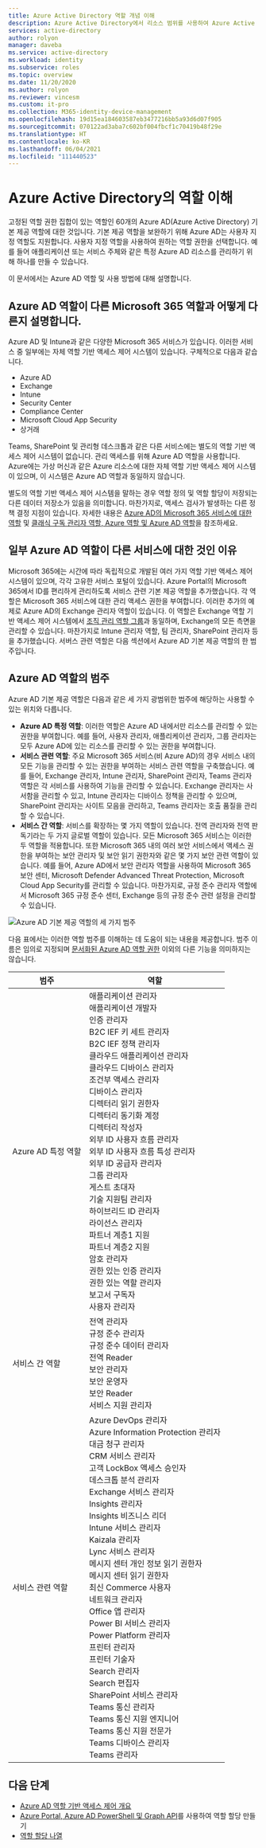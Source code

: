 ```yaml
---
title: Azure Active Directory 역할 개념 이해
description: Azure Active Directory에서 리소스 범위를 사용하여 Azure Active Directory 기본 제공 및 사용자 지정 역할을 이해하는 방법을 알아봅니다.
services: active-directory
author: rolyon
manager: daveba
ms.service: active-directory
ms.workload: identity
ms.subservice: roles
ms.topic: overview
ms.date: 11/20/2020
ms.author: rolyon
ms.reviewer: vincesm
ms.custom: it-pro
ms.collection: M365-identity-device-management
ms.openlocfilehash: 19d15ea184603587eb3477216bb5a93d6d07f905
ms.sourcegitcommit: 070122ad3aba7c602bf004fbcf1c70419b48f29e
ms.translationtype: HT
ms.contentlocale: ko-KR
ms.lasthandoff: 06/04/2021
ms.locfileid: "111440523"
---
```

# <a name="understand-roles-in-azure-active-directory"></a>Azure Active Directory의 역할 이해

고정된 역할 권한 집합이 있는 역할인 60개의 Azure AD(Azure Active Directory) 기본 제공 역할에 대한 것입니다. 기본 제공 역할을 보완하기 위해 Azure AD는 사용자 지정 역할도 지원합니다. 사용자 지정 역할을 사용하여 원하는 역할 권한을 선택합니다. 예를 들어 애플리케이션 또는 서비스 주체와 같은 특정 Azure AD 리소스를 관리하기 위해 하나를 만들 수 있습니다.

이 문서에서는 Azure AD 역할 및 사용 방법에 대해 설명합니다.

## <a name="how-azure-ad-roles-are-different-from-other-microsoft-365-roles"></a>Azure AD 역할이 다른 Microsoft 365 역할과 어떻게 다른지 설명합니다.

Azure AD 및 Intune과 같은 다양한 Microsoft 365 서비스가 있습니다. 이러한 서비스 중 일부에는 자체 역할 기반 액세스 제어 시스템이 있습니다. 구체적으로 다음과 같습니다.

- Azure AD
- Exchange
- Intune
- Security Center
- Compliance Center
- Microsoft Cloud App Security
- 상거래

Teams, SharePoint 및 관리형 데스크톱과 같은 다른 서비스에는 별도의 역할 기반 액세스 제어 시스템이 없습니다. 관리 액세스를 위해 Azure AD 역할을 사용합니다. Azure에는 가상 머신과 같은 Azure 리소스에 대한 자체 역할 기반 액세스 제어 시스템이 있으며, 이 시스템은 Azure AD 역할과 동일하지 않습니다.

별도의 역할 기반 액세스 제어 시스템을 말하는 경우 역할 정의 및 역할 할당이 저장되는 다른 데이터 저장소가 있음을 의미합니다. 마찬가지로, 액세스 검사가 발생하는 다른 정책 결정 지점이 있습니다. 자세한 내용은 [Azure AD의 Microsoft 365 서비스에 대한 역할](m365-workload-docs.md) 및 [클래식 구독 관리자 역할, Azure 역할 및 Azure AD 역할](../../role-based-access-control/rbac-and-directory-admin-roles.md)을 참조하세요.

## <a name="why-some-azure-ad-roles-are-for-other-services"></a>일부 Azure AD 역할이 다른 서비스에 대한 것인 이유

Microsoft 365에는 시간에 따라 독립적으로 개발된 여러 가지 역할 기반 액세스 제어 시스템이 있으며, 각각 고유한 서비스 포털이 있습니다. Azure Portal의 Microsoft 365에서 ID를 편리하게 관리하도록 서비스 관련 기본 제공 역할을 추가했습니다. 각 역할은 Microsoft 365 서비스에 대한 관리 액세스 권한을 부여합니다. 이러한 추가의 예제로 Azure AD의 Exchange 관리자 역할이 있습니다. 이 역할은 Exchange 역할 기반 액세스 제어 시스템에서 [조직 관리 역할 그룹](/exchange/organization-management-exchange-2013-help)과 동일하며, Exchange의 모든 측면을 관리할 수 있습니다. 마찬가지로 Intune 관리자 역할, 팀 관리자, SharePoint 관리자 등을 추가했습니다. 서버스 관련 역할은 다음 섹션에서 Azure AD 기본 제공 역할의 한 범주입니다.

## <a name="categories-of-azure-ad-roles"></a>Azure AD 역할의 범주

Azure AD 기본 제공 역할은 다음과 같은 세 가지 광범위한 범주에 해당하는 사용할 수 있는 위치와 다릅니다.

- **Azure AD 특정 역할**: 이러한 역할은 Azure AD 내에서만 리소스를 관리할 수 있는 권한을 부여합니다. 예를 들어, 사용자 관리자, 애플리케이션 관리자, 그룹 관리자는 모두 Azure AD에 있는 리소스를 관리할 수 있는 권한을 부여합니다.
- **서비스 관련 역할**: 주요 Microsoft 365 서비스(비 Azure AD)의 경우 서비스 내의 모든 기능을 관리할 수 있는 권한을 부여하는 서비스 관련 역할을 구축했습니다.  예를 들어, Exchange 관리자, Intune 관리자, SharePoint 관리자, Teams 관리자 역할은 각 서비스를 사용하여 기능을 관리할 수 있습니다. Exchange 관리자는 사서함을 관리할 수 있고, Intune 관리자는 디바이스 정책을 관리할 수 있으며, SharePoint 관리자는 사이트 모음을 관리하고, Teams 관리자는 호출 품질을 관리할 수 있습니다.
- **서비스 간 역할**: 서비스를 확장하는 몇 가지 역할이 있습니다. 전역 관리자와 전역 판독기라는 두 가지 글로벌 역할이 있습니다. 모든 Microsoft 365 서비스는 이러한 두 역할을 적용합니다. 또한 Microsoft 365 내의 여러 보안 서비스에서 액세스 권한을 부여하는 보안 관리자 및 보안 읽기 권한자와 같은 몇 가지 보안 관련 역할이 있습니다. 예를 들어, Azure AD에서 보안 관리자 역할을 사용하여 Microsoft 365 보안 센터, Microsoft Defender Advanced Threat Protection, Microsoft Cloud App Security를 관리할 수 있습니다. 마찬가지로, 규정 준수 관리자 역할에서 Microsoft 365 규정 준수 센터, Exchange 등의 규정 준수 관련 설정을 관리할 수 있습니다.

![Azure AD 기본 제공 역할의 세 가지 범주](./media/concept-understand-roles/role-overlap-diagram.png)

다음 표에서는 이러한 역할 범주를 이해하는 데 도움이 되는 내용을 제공합니다. 범주 이름은 임의로 지정되며 [문서화된 Azure AD 역할 권한](permissions-reference.md) 이외의 다른 기능을 의미하지는 않습니다.

범주 | 역할
---- | ----
Azure AD 특정 역할 | 애플리케이션 관리자<br>애플리케이션 개발자<br>인증 관리자<br>B2C IEF 키 세트 관리자<br>B2C IEF 정책 관리자<br>클라우드 애플리케이션 관리자<br>클라우드 디바이스 관리자<br>조건부 액세스 관리자<br>디바이스 관리자<br>디렉터리 읽기 권한자<br>디렉터리 동기화 계정<br>디렉터리 작성자<br>외부 ID 사용자 흐름 관리자<br>외부 ID 사용자 흐름 특성 관리자<br>외부 ID 공급자 관리자<br>그룹 관리자<br>게스트 초대자<br>기술 지원팀 관리자<br>하이브리드 ID 관리자<br>라이선스 관리자<br>파트너 계층1 지원<br>파트너 계층2 지원<br>암호 관리자<br>권한 있는 인증 관리자<br>권한 있는 역할 관리자<br>보고서 구독자<br>사용자 관리자
서비스 간 역할 | 전역 관리자<br>규정 준수 관리자<br>규정 준수 데이터 관리자<br>전역 Reader<br>보안 관리자<br>보안 운영자<br>보안 Reader<br>서비스 지원 관리자
서비스 관련 역할 | Azure DevOps 관리자<br>Azure Information Protection 관리자<br>대금 청구 관리자<br>CRM 서비스 관리자<br>고객 LockBox 액세스 승인자<br>데스크톱 분석 관리자<br>Exchange 서비스 관리자<br>Insights 관리자<br>Insights 비즈니스 리더<br>Intune 서비스 관리자<br>Kaizala 관리자<br>Lync 서비스 관리자<br>메시지 센터 개인 정보 읽기 권한자<br>메시지 센터 읽기 권한자<br>최신 Commerce 사용자<br>네트워크 관리자<br>Office 앱 관리자<br>Power BI 서비스 관리자<br>Power Platform 관리자<br>프린터 관리자<br>프린터 기술자<br>Search 관리자<br>Search 편집자<br>SharePoint 서비스 관리자<br>Teams 통신 관리자<br>Teams 통신 지원 엔지니어<br>Teams 통신 지원 전문가<br>Teams 디바이스 관리자<br>Teams 관리자

## <a name="next-steps"></a>다음 단계

- [Azure AD 역할 기반 액세스 제어 개요](custom-overview.md)
- [Azure Portal, Azure AD PowerShell 및 Graph API](custom-create.md)를 사용하여 역할 할당 만들기
- [역할 할당 나열](view-assignments.md)
